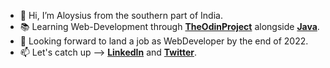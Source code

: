 - :wave: Hi, I’m Aloysius from the southern part of India.
- :books: Learning Web-Development through [**TheOdinProject**](https://www.theodinproject.com/) alongside [**Java**](https://www.udemy.com/course/java-the-complete-java-developer-course/).
- :briefcase: Looking forward to land a job as WebDeveloper by the end of 2022.
- :mailbox: Let's catch up --> [**LinkedIn**](https://www.linkedin.com/in/aloysius-vidhun-mon) and [**Twitter**](https://twitter.com/aloysius_05).

<!---
Trojan0101/Trojan0101 is a ✨ special ✨ repository because its `README.md` (this file) appears on your GitHub profile.
You can click the Preview link to take a look at your changes.
--->
